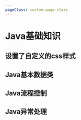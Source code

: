 ```yaml
---
pageClass: custom-page-class
---
```


# Java基础知识

## 设置了自定义的css样式

## Java基本数据类

## Java流程控制

## Java异常处理
